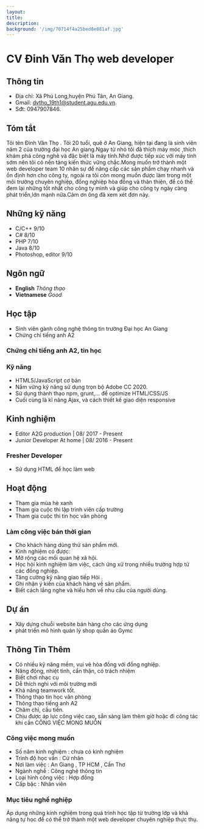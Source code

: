 ```yaml
---
layout: 
title:
description:
background: '/img/70714f4a25bed8e081af.jpg'
---
```


# CV Đinh Văn Thọ web developer
## Thông tin
- Địa chỉ: Xã Phú Long,huyện Phú Tân, An Giang.
- Gmail: dvtho_19th1@student.agu.edu.vn.
- Sđt: 0947907846.
## Tóm tắt
  Tôi tên Đinh Văn Thọ . Tôi 20 tuổi, quê ở An Giang, hiện tại đang là sinh viên năm 2 của trường đại học An giang.Ngay từ nhỏ tôi đã thích máy móc ,thích khám phá công nghê và đặc biệt là máy tính.Nhờ được tiếp xúc với máy tính sớm nên tôi có nền tảng kiến thức vững chắc.Mong muốn trở thành một web developer team 10 nhân sự để nâng cấp các sản phẩm chạy nhanh và ổn định hơn cho công ty, ngoài ra tôi còn mong muốn được làm trong một môi trường chuyên nghiệp, đồng nghiệp hòa đồng và thân thiện, để có thể đem lại những tốt nhất cho công ty mình và giúp cho công ty ngày càng phát triển,lớn mạnh nữa.Cảm ơn ông đã xem xét đơn này.
## Những kỹ năng
- C/C++ 9/10
- C# 8/10
- PHP 7/10
- Java 8/10
- Photoshop, editor 9/10
## Ngôn ngữ
- **English**   *Thông thạo*
- **Vietnamese**   *Good*
## Học tập 
- Sinh viên gành công nghệ thông tin trường Đại học An Giang
- Chứng chỉ tiếng anh A2
### Chứng chỉ tiếng anh A2, tin học
### Kỹ năng
- HTML5/JavaScript cơ bản 
- Nắm vững kỹ năng sử dụng trọn bộ Adobe CC 2020.
- Sử dụng thành thạo npm, grunt,… để optimize HTML/CSS/JS 
- Cuối cùng là kĩ năng Ajax, và cách thiết kế giao diện responsive
## Kinh nghiệm
- Editor
A2G production |  08/  2017 - Present
- Junior Developer
At home |  08/  2016 - Present
### Fresher Developer 
- Sử dụng HTML để học làm web
## Hoạt động
- Tham gia mùa hè xanh
- Tham gia cuộc thi lập trình viên cấp trường
- Tham gia cuộc thi tin học văn phòng
### Làm công việc bán thời gian
 - Cho khách hàng dùng thử sản phẩm mới. 
 - Kinh nghiệm có được: 
  - Mở rộng các mối quan hệ xã hội. 
  - Học hỏi kinh nghiệm làm việc, cách ứng xử trong nhiều trường hợp từ các đồng nghiệp. 
  - Tăng cường kỹ năng giao tiếp Hỏi . 
  - Ghi nhận ý kiến của khách hàng về sản phẩm.
  - Biết cách lắng nghe và hiểu hơn về nhu cầu của người dùng. 
## Dự án
- Xây dựng chuỗi website bán hàng cho các ứng dụng
- phát triển mô hình quản lý shop quần áo Gymc
## Thông Tin Thêm
- Có nhiều kỹ năng mềm, vui vẻ hòa đồng với đồng nghiệp.
- Năng động, nhiệt tình, cẩn thận, có trách nhiệm
- Biết chơi nhạc cụ
- Dễ thích nghi với môi trường mới
- Khả năng teamwork tốt.
- Thông thạo tin học văn phòng
- Thông thạo tiếng anh A2
- Chăm chỉ, cầu tiến.
- Chịu được áp lực công việc cao, sẳn sàng làm thêm giờ hoặc đi công tác khi cần
CÔNG VIỆC MONG MUỐN
### Công việc mong muốn
- Số năm kinh nghiệm : chưa có kinh nghiệm 
- Trình độ học vấn : Cử nhân 
- Nơi làm việc : An Giang , TP HCM , Cần Thơ 
- Ngành nghề : Công nghệ thông tin 
- Loại hình công việc : Hợp đồng 
- Cấp bậc : Nhân viên
### Mục tiêu nghề nghiệp
Áp dụng những kinh nghiệm trong quá trình học tập từ trường lớp và khả năng tự học để có thể trở thành một web developer chuyên nghiệp thực thụ.


